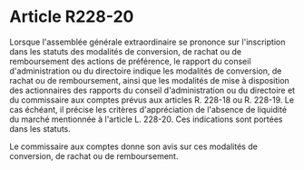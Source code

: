 # Article R228-20

Lorsque l'assemblée générale extraordinaire se prononce sur l'inscription dans les statuts des modalités de conversion, de rachat ou de remboursement des actions de préférence, le rapport du conseil d'administration ou du directoire indique les modalités de conversion, de rachat ou de remboursement, ainsi que les modalités de mise à disposition des actionnaires des rapports du conseil d'administration ou du directoire et du commissaire aux comptes prévus aux articles R. 228-18 ou R. 228-19. Le cas échéant, il précise les critères d'appréciation de l'absence de liquidité du marché mentionnée à l'article L. 228-20. Ces indications sont portées dans les statuts.

Le commissaire aux comptes donne son avis sur ces modalités de conversion, de rachat ou de remboursement.
